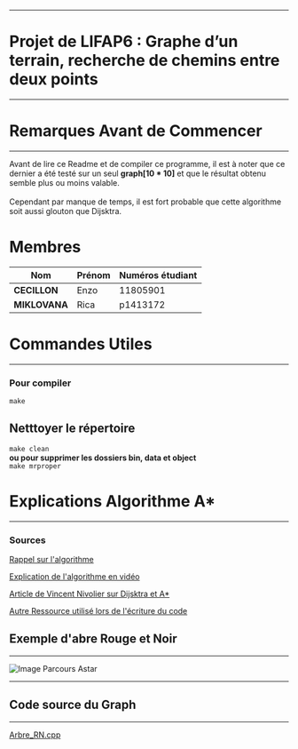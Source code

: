 ********************************************************************************************
# Projet de LIFAP6 : Graphe d’un terrain, recherche de chemins entre deux points
****************************************************************************************

# Remarques Avant de Commencer
--- 

Avant de lire ce Readme et de compiler ce programme, il est à noter que ce dernier a été testé sur un seul **graph[10 * 10]** et que le résultat obtenu semble plus ou moins valable.
\
\
Cependant par manque de temps, il est fort probable que cette algorithme soit aussi glouton que Dijsktra.  
# Membres

|  Nom|Prénom  |Numéros étudiant  |
|--|--|--|
| **CECILLON**  |Enzo  |11805901  |
| **MIKLOVANA** | Rica |p1413172 |


# Commandes Utiles
---
### Pour compiler 

`make`
## Netttoyer le répertoire

`make clean`
\
**ou pour supprimer les dossiers bin, data et object** 
\
`make mrproper`


# Explications Algorithme A*
---

### Sources

[Rappel sur l'algorithme](https://fr.wikipedia.org/wiki/Algorithme_A*)

[Explication de l'algorithme en vidéo](https://www.youtube.com/watch?v=pSqmAO-m7Lk&t=456s)

[Article de Vincent Nivolier sur Dijsktra et A*](https://perso.liris.cnrs.fr/vincent.nivoliers/lifap6/Supports/Cours/graph_traversal.html)

[Autre Ressource utilisé lors de l'écriture du code](https://khayyam.developpez.com/articles/algo/astar/)
## Exemple d'abre Rouge et Noir
---
![Image Parcours Astar](https://media.geeksforgeeks.org/wp-content/uploads/a_-search-algorithm-1.png)

---

## Code source du Graph
---
[Arbre_RN.cpp](https://forge.univ-lyon1.fr/p1805901/tp8_graph_dijsktra/-/blob/main/src/graph.cpp)
